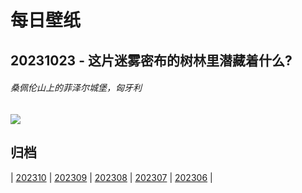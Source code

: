 # 每日壁纸

## 20231023 - 这片迷雾密布的树林里潜藏着什么?

###### 桑佩伦山上的菲泽尔城堡，匈牙利

![](https://www.bing.com/th?id=OHR.FuzerCastle_ZH-CN5485191349_UHD.jpg)

## 归档

| [202310](/202310/README.md)
| [202309](/202309/README.md)
| [202308](/202308/README.md)
| [202307](/202307/README.md)
| [202306](/202306/README.md)
|